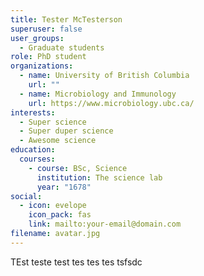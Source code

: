 ```yaml
---
title: Tester McTesterson
superuser: false
user_groups:
  - Graduate students
role: PhD student
organizations:
  - name: University of British Columbia
    url: ""
  - name: Microbiology and Immunology
    url: https://www.microbiology.ubc.ca/
interests:
  - Super science
  - Super duper science
  - Awesome science
education:
  courses:
    - course: BSc, Science
      institution: The science lab
      year: "1678"
social:
  - icon: evelope
    icon_pack: fas
    link: mailto:your-email@domain.com
filename: avatar.jpg
---
```

TEst teste test tes tes tes tsfsdc